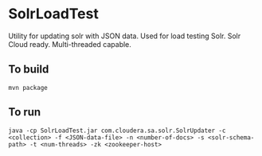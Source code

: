 SolrLoadTest
============

Utility for updating solr with JSON data.  Used for load testing Solr.  Solr Cloud ready.  Multi-threaded capable.

To build
--------
```mvn package```

To run
------
```java -cp SolrLoadTest.jar com.cloudera.sa.solr.SolrUpdater -c <collection> -f <JSON-data-file> -n <number-of-docs> -s <solr-schema-path> -t <num-threads> -zk <zookeeper-host>```
